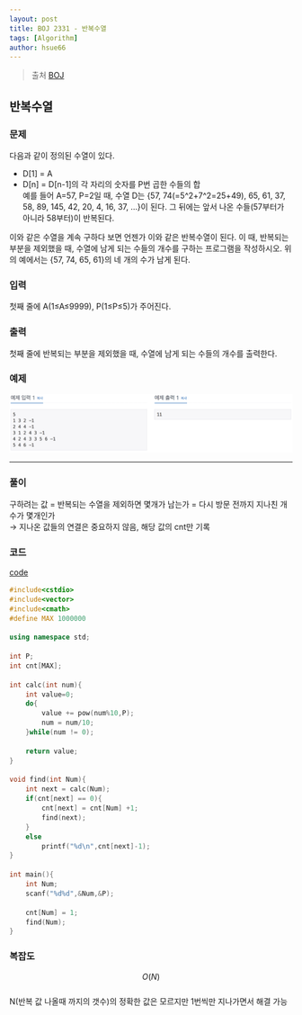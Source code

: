 ```yaml
---
layout: post
title: BOJ 2331 - 반복수열   
tags: [Algorithm]
author: hsue66 
---
```


> 출처 [BOJ](https://www.acmicpc.net/problem/2331)

반복수열   
--------------
### 문제
다음과 같이 정의된 수열이 있다.

* D[1] = A
* D[n] = D[n-1]의 각 자리의 숫자를 P번 곱한 수들의 합  
예를 들어 A=57, P=2일 때, 수열 D는 {57, 74(=5^2+7^2=25+49), 65, 61, 37, 58, 89, 145, 42, 20, 4, 16, 37, …}이 된다. 그 뒤에는 앞서 나온 수들(57부터가 아니라 58부터)이 반복된다.

이와 같은 수열을 계속 구하다 보면 언젠가 이와 같은 반복수열이 된다. 이 때, 반복되는 부분을 제외했을 때, 수열에 남게 되는 수들의 개수를 구하는 프로그램을 작성하시오. 위의 예에서는 {57, 74, 65, 61}의 네 개의 수가 남게 된다.
### 입력
첫째 줄에 A(1≤A≤9999), P(1≤P≤5)가 주어진다.
### 출력
첫째 줄에 반복되는 부분을 제외했을 때, 수열에 남게 되는 수들의 개수를 출력한다.
### 예제 
![문제](/assets/img/postimg/boj1167.png)


* * *
### 풀이
구하려는 값 = 반복되는 수열을 제외하면 몇개가 남는가 = 다시 방문 전까지 지나친 개수가 몇개인가    
→ 지나온 값들의 연결은 중요하지 않음, 해당 값의 cnt만 기록  
### 코드
[code](https://github.com/Hsue66/Algo/blob/master/BOJ/n2331.cpp)
```cpp
#include<cstdio>
#include<vector>
#include<cmath>
#define MAX 1000000

using namespace std;

int P;
int cnt[MAX];

int calc(int num){
	int value=0;
	do{
		value += pow(num%10,P);
		num = num/10;
	}while(num != 0);

	return value;
}

void find(int Num){
	int next = calc(Num);
	if(cnt[next] == 0){
		cnt[next] = cnt[Num] +1;
		find(next);
	}
	else
		printf("%d\n",cnt[next]-1);
}

int main(){
	int Num;
	scanf("%d%d",&Num,&P);

	cnt[Num] = 1;
	find(Num);
}
```
### 복잡도
$$O(N)$$  
N(반복 값 나올때 까지의 갯수)의 정확한 값은 모르지만 1번씩만 지나가면서 해결 가능 
